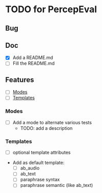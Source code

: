# TODO for PercepEval #

## Bug ##

## Doc ##

* [x] Add a README.md
* [ ] Fill the README.md

## Features ##

* [ ] [Modes](#Modes)
* [ ] [Templates](#templates)

### Modes ###

* [ ] Add a mode to alternate various tests
  * TODO: add a description

### Templates ###

* [ ] optional template attributes
* Add as default template:
  * [ ] ab_audio
  * [ ] ab_text
  * [ ] paraphrase syntax
  * [ ] paraphrase semantic (like ab_text)
